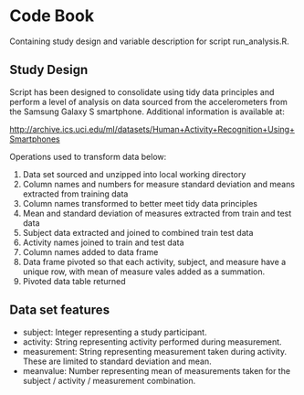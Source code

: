 # Code Book

Containing study design and variable description for script run_analysis.R.

## Study Design

Script has been designed to consolidate using tidy data principles and perform a level of analysis on data sourced from the accelerometers from the Samsung Galaxy S smartphone.  Additional information is available at:

http://archive.ics.uci.edu/ml/datasets/Human+Activity+Recognition+Using+Smartphones

Operations used to transform data below:

1.  Data set sourced and unzipped into local working directory
2.  Column names and numbers for measure standard deviation and means extracted from training data
3.  Column names transformed to better meet tidy data principles
4.  Mean and standard deviation of measures extracted from train and test data
5.  Subject data extracted and joined to combined train test data
6.  Activity names joined to train and test data
7.  Column names added to data frame
8.  Data frame pivoted so that each activity, subject, and measure have a unique row, with mean of measure vales added as a summation.
9.  Pivoted data table returned

## Data set features

* subject: Integer representing a study participant.
* activity: String representing activity performed during measurement.
* measurement: String representing measurement taken during activity.  These are limited to standard deviation and mean.
* meanvalue: Number representing mean of measurements taken for the subject / activity / measurement combination.